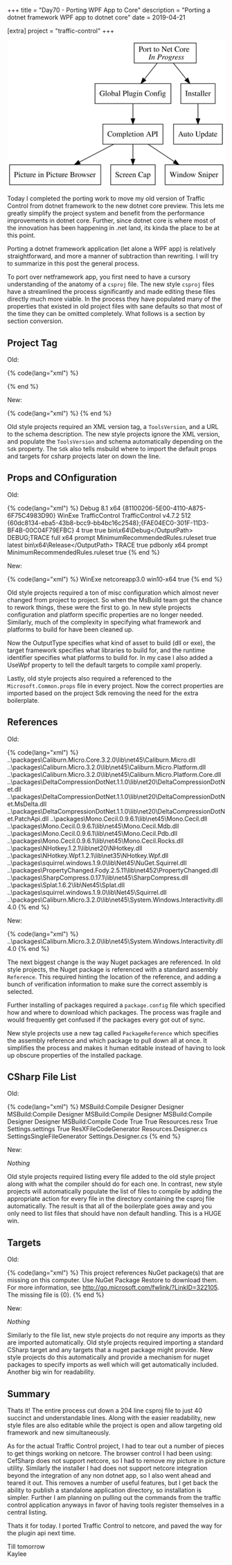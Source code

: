+++
title = "Day70 - Porting WPF App to Core"
description = "Porting a dotnet framework WPF app to dotnet core"
date = 2019-04-21

[extra]
project = "traffic-control"
+++

![Todo](./todo.svg)

Today I completed the porting work to move my old version of Traffic Control
from dotnet framework to the new dotnet core preview. This lets me greatly
simplify the project system and benefit from the performance improvements in
dotnet core. Further, since dotnet core is where most of the innovation has been
happening in .net land, its kinda the place to be at this point.

Porting a dotnet framework application (let alone a WPF app) is relatively
straightforward, and more a manner of subtraction than rewriting. I will try to
summarize in this post the general process.

To port over netframework app, you first need to have a cursory understanding of
the anatomy of a `csproj` file. The new style `csproj` files have a streamlined
the process significantly and made editing these files directly much more
viable. In the process they have populated many of the properties that existed
in old project files with sane defaults so that most of the time they can be
omitted completely.  What follows is a section by section conversion.

## Project Tag

Old:

{% code(lang="xml") %}
<?xml version="1.0" encoding="utf-8"?>
<Project ToolsVersion="15.0" xmlns="http://schemas.microsoft.com/developer/msbuild/2003">
{% end %}

New:

{% code(lang="xml") %}
<Project Sdk="Microsoft.NET.Sdk.WindowsDesktop">
{% end %}

Old style projects required an XML version tag, a `ToolsVersion`, and a URL to
the schema description. The new style projects ignore the XML version, and
populate the `ToolsVersion` and schema automatically depending on the `Sdk`
property. The `Sdk` also tells msbuild where to import the default props and
targets for csharp projects later on down the line.

## Props and COnfiguration

Old:

{% code(lang="xml") %}
<Import Project="$(MSBuildExtensionsPath)\$(MSBuildToolsVersion)\Microsoft.Common.props" Condition="Exists('$(MSBuildExtensionsPath)\$(MSBuildToolsVersion)\Microsoft.Common.props')" />
<PropertyGroup>
  <Configuration Condition=" '$(Configuration)' == '' ">Debug</Configuration>
  <TargetPlatformVersion>8.1</TargetPlatformVersion>
  <Platform Condition=" '$(Platform)' == '' ">x64</Platform>
  <ProjectGuid>{81100206-5E00-4110-A875-6F75C4983D90}</ProjectGuid>
  <OutputType>WinExe</OutputType>
  <RootNamespace>TrafficControl</RootNamespace>
  <AssemblyName>TrafficControl</AssemblyName>
  <TargetFrameworkVersion>v4.7.2</TargetFrameworkVersion>
  <FileAlignment>512</FileAlignment>
  <ProjectTypeGuids>{60dc8134-eba5-43b8-bcc9-bb4bc16c2548};{FAE04EC0-301F-11D3-BF4B-00C04F79EFBC}</ProjectTypeGuids>
  <WarningLevel>4</WarningLevel>
  <AutoGenerateBindingRedirects>true</AutoGenerateBindingRedirects>
  <NuGetPackageImportStamp>
  </NuGetPackageImportStamp>
</PropertyGroup>
<PropertyGroup Condition="'$(Configuration)|$(Platform)' == 'Debug|x64'">
  <DebugSymbols>true</DebugSymbols>
  <OutputPath>bin\x64\Debug\</OutputPath>
  <DefineConstants>DEBUG;TRACE</DefineConstants>
  <DebugType>full</DebugType>
  <PlatformTarget>x64</PlatformTarget>
  <ErrorReport>prompt</ErrorReport>
  <CodeAnalysisRuleSet>MinimumRecommendedRules.ruleset</CodeAnalysisRuleSet>
  <Prefer32Bit>true</Prefer32Bit>
  <LangVersion>latest</LangVersion>
</PropertyGroup>
<PropertyGroup Condition="'$(Configuration)|$(Platform)' == 'Release|x64'">
  <OutputPath>bin\x64\Release\</OutputPath>
  <DefineConstants>TRACE</DefineConstants>
  <Optimize>true</Optimize>
  <DebugType>pdbonly</DebugType>
  <PlatformTarget>x64</PlatformTarget>
  <ErrorReport>prompt</ErrorReport>
  <CodeAnalysisRuleSet>MinimumRecommendedRules.ruleset</CodeAnalysisRuleSet>
  <Prefer32Bit>true</Prefer32Bit>
</PropertyGroup>
{% end %}

New:

{% code(lang="xml") %}
<PropertyGroup>
  <OutputType>WinExe</OutputType>
  <TargetFramework>netcoreapp3.0</TargetFramework>
  <RuntimeIdentifier>win10-x64</RuntimeIdentifier>
  <UseWpf>true</UseWpf>
</PropertyGroup>
{% end %}

Old style projects required a ton of misc configuration which almost never
changed from project to project. So when the MsBuild team got the chance to
rework things, these were the first to go. In new style projects configuration
and platform specific properties are no longer needed. Similarly, much of the
complexity in specifying what framework and platforms to build for have been
cleaned up.

Now the OutputType specifies what kind of asset to build (dll or exe), the
target framework specifies what libraries to build for, and the runtime
identifier specifies what platforms to build for. In my case I also added a
UseWpf property to tell the default targets to compile xaml properly.

Lastly, old style projects also required a referenced to the
`Microsoft.Common.props` file in every project. Now the correct properties are
imported based on the project Sdk removing the need for the extra boilerplate.

## References

Old:

{% code(lang="xml") %}
<ItemGroup>
  <Reference Include="Caliburn.Micro, Version=3.2.0.0, Culture=neutral, PublicKeyToken=8e5891231f2ed21f, processorArchitecture=MSIL">
    <HintPath>..\packages\Caliburn.Micro.Core.3.2.0\lib\net45\Caliburn.Micro.dll</HintPath>
  </Reference>
  <Reference Include="Caliburn.Micro.Platform, Version=3.2.0.0, Culture=neutral, PublicKeyToken=8e5891231f2ed21f, processorArchitecture=MSIL">
    <HintPath>..\packages\Caliburn.Micro.3.2.0\lib\net45\Caliburn.Micro.Platform.dll</HintPath>
  </Reference>
  <Reference Include="Caliburn.Micro.Platform.Core, Version=3.2.0.0, Culture=neutral, PublicKeyToken=8e5891231f2ed21f, processorArchitecture=MSIL">
    <HintPath>..\packages\Caliburn.Micro.3.2.0\lib\net45\Caliburn.Micro.Platform.Core.dll</HintPath>
  </Reference>
  <Reference Include="DeltaCompressionDotNet, Version=1.1.0.0, Culture=neutral, PublicKeyToken=1d14d6e5194e7f4a, processorArchitecture=MSIL">
    <HintPath>..\packages\DeltaCompressionDotNet.1.1.0\lib\net20\DeltaCompressionDotNet.dll</HintPath>
  </Reference>
  <Reference Include="DeltaCompressionDotNet.MsDelta, Version=1.1.0.0, Culture=neutral, PublicKeyToken=46b2138a390abf55, processorArchitecture=MSIL">
    <HintPath>..\packages\DeltaCompressionDotNet.1.1.0\lib\net20\DeltaCompressionDotNet.MsDelta.dll</HintPath>
  </Reference>
  <Reference Include="DeltaCompressionDotNet.PatchApi, Version=1.1.0.0, Culture=neutral, PublicKeyToken=3e8888ee913ed789, processorArchitecture=MSIL">
    <HintPath>..\packages\DeltaCompressionDotNet.1.1.0\lib\net20\DeltaCompressionDotNet.PatchApi.dll</HintPath>
  </Reference>
  <Reference Include="Mono.Cecil, Version=0.9.6.0, Culture=neutral, PublicKeyToken=0738eb9f132ed756, processorArchitecture=MSIL">
    <HintPath>..\packages\Mono.Cecil.0.9.6.1\lib\net45\Mono.Cecil.dll</HintPath>
  </Reference>
  <Reference Include="Mono.Cecil.Mdb, Version=0.9.6.0, Culture=neutral, PublicKeyToken=0738eb9f132ed756, processorArchitecture=MSIL">
    <HintPath>..\packages\Mono.Cecil.0.9.6.1\lib\net45\Mono.Cecil.Mdb.dll</HintPath>
  </Reference>
  <Reference Include="Mono.Cecil.Pdb, Version=0.9.6.0, Culture=neutral, PublicKeyToken=0738eb9f132ed756, processorArchitecture=MSIL">
    <HintPath>..\packages\Mono.Cecil.0.9.6.1\lib\net45\Mono.Cecil.Pdb.dll</HintPath>
  </Reference>
  <Reference Include="Mono.Cecil.Rocks, Version=0.9.6.0, Culture=neutral, PublicKeyToken=0738eb9f132ed756, processorArchitecture=MSIL">
    <HintPath>..\packages\Mono.Cecil.0.9.6.1\lib\net45\Mono.Cecil.Rocks.dll</HintPath>
  </Reference>
  <Reference Include="NHotkey, Version=1.2.1.0, Culture=neutral, processorArchitecture=MSIL">
    <HintPath>..\packages\NHotkey.1.2.1\lib\net20\NHotkey.dll</HintPath>
  </Reference>
  <Reference Include="NHotkey.Wpf, Version=1.2.1.0, Culture=neutral, processorArchitecture=MSIL">
    <HintPath>..\packages\NHotkey.Wpf.1.2.1\lib\net35\NHotkey.Wpf.dll</HintPath>
  </Reference>
  <Reference Include="NuGet.Squirrel, Version=3.0.0.0, Culture=neutral, processorArchitecture=MSIL">
    <HintPath>..\packages\squirrel.windows.1.9.0\lib\Net45\NuGet.Squirrel.dll</HintPath>
  </Reference>
  <Reference Include="PropertyChanged, Version=2.5.11.0, Culture=neutral, PublicKeyToken=ee3ee20bcf148ddd, processorArchitecture=MSIL">
    <HintPath>..\packages\PropertyChanged.Fody.2.5.11\lib\net452\PropertyChanged.dll</HintPath>
  </Reference>
  <Reference Include="SharpCompress, Version=0.17.1.0, Culture=neutral, PublicKeyToken=afb0a02973931d96, processorArchitecture=MSIL">
    <HintPath>..\packages\SharpCompress.0.17.1\lib\net45\SharpCompress.dll</HintPath>
  </Reference>
  <Reference Include="Splat, Version=1.6.2.0, Culture=neutral, processorArchitecture=MSIL">
    <HintPath>..\packages\Splat.1.6.2\lib\Net45\Splat.dll</HintPath>
  </Reference>
  <Reference Include="Squirrel, Version=1.9.0.0, Culture=neutral, processorArchitecture=MSIL">
    <HintPath>..\packages\squirrel.windows.1.9.0\lib\Net45\Squirrel.dll</HintPath>
  </Reference>
  <Reference Include="System" />
  <Reference Include="System.Data" />
  <Reference Include="System.Drawing" />
  <Reference Include="System.Windows.Forms" />
  <Reference Include="System.Windows.Interactivity, Version=4.5.0.0, Culture=neutral, PublicKeyToken=31bf3856ad364e35, processorArchitecture=MSIL">
    <HintPath>..\packages\Caliburn.Micro.3.2.0\lib\net45\System.Windows.Interactivity.dll</HintPath>
  </Reference>
  <Reference Include="System.Xml" />
  <Reference Include="Microsoft.CSharp" />
  <Reference Include="System.Core" />
  <Reference Include="System.Xml.Linq" />
  <Reference Include="System.Data.DataSetExtensions" />
  <Reference Include="System.Net.Http" />
  <Reference Include="System.Xaml">
    <RequiredTargetFramework>4.0</RequiredTargetFramework>
  </Reference>
  <Reference Include="WindowsBase" />
  <Reference Include="PresentationCore" />
  <Reference Include="PresentationFramework" />
</ItemGroup>
{% end %}

New:

{% code(lang="xml") %}
<ItemGroup>
  <PackageReference Include="Caliburn.Micro" Version="3.2.0.0" />
  <PackageReference Include="NHotkey.Wpf" Version="1.2.1.0" />
  <PackageReference Include="PropertyChanged.Fody" Version="2.5.11.0" />
</ItemGroup>
<ItemGroup>
  <Reference Include="System" />
  <Reference Include="System.Data" />
  <Reference Include="System.Windows.Interactivity, Version=4.5.0.0, Culture=neutral, PublicKeyToken=31bf3856ad364e35, processorArchitecture=MSIL">
    <HintPath>..\packages\Caliburn.Micro.3.2.0\lib\net45\System.Windows.Interactivity.dll</HintPath>
  </Reference>
  <Reference Include="System.Xml" />
  <Reference Include="Microsoft.CSharp" />
  <Reference Include="System.Core" />
  <Reference Include="System.Xml.Linq" />
  <Reference Include="System.Data.DataSetExtensions" />
  <Reference Include="System.Net.Http" />
  <Reference Include="System.Xaml">
    <RequiredTargetFramework>4.0</RequiredTargetFramework>
  </Reference>
  <Reference Include="WindowsBase" />
  <Reference Include="PresentationCore" />
  <Reference Include="PresentationFramework" />
</ItemGroup>
{% end %}

The next biggest change is the way Nuget packages are referenced. In old style
projects, the Nuget package is referenced with a standard assembly `Reference`.
This required hinting the location of the reference, and adding a bunch of
verification information to make sure the correct assembly is selected.

Further installing of packages required a `package.config` file which specified
how and where to download which packages. The process was fragile and would
frequently get confused if the packages every got out of sync.

New style projects use a new tag called `PackageReference` which specifies the
assembly reference and which package to pull down all at once. It simplifies the
process and makes it human editable instead of having to look up obscure
properties of the installed package.

## CSharp File List

Old:

{% code(lang="xml") %}
<ItemGroup>
  <Compile Include="BrowserManager.cs" />
  <Compile Include="CompletionUtils.cs" />
  <Compile Include="Events.cs" />
  <Compile Include="InputManager.cs" />
  <Compile Include="PipManager.cs" />
  <Compile Include="UpdateFlagUtils.cs" />
  <Compile Include="WindowsUtils.cs" />
  <Compile Include="TrafficControl.cs" />
  <Compile Include="ViewModels\BrowserViewModel.cs" />
  <Compile Include="ViewModels\HelpViewModel.cs" />
  <Compile Include="ViewModels\PipViewModel.cs" />
  <Page Include="Views\HelpView.xaml">
    <Generator>MSBuild:Compile</Generator>
    <SubType>Designer</SubType>
  </Page>
  <Page Include="Views\CompletionResultView.xaml">
    <SubType>Designer</SubType>
    <Generator>MSBuild:Compile</Generator>
  </Page>
  <Page Include="Views\InputBoxView.xaml">
    <SubType>Designer</SubType>
    <Generator>MSBuild:Compile</Generator>
  </Page>
  <Content Include="FodyWeavers.xml">
    <SubType>Designer</SubType>
  </Content>
  <Compile Include="Bootstrapper.cs" />
  <Compile Include="Input\KeySequence.cs" />
  <Compile Include="Input\KeyTrigger.cs" />
  <Compile Include="Input\MultiKeyGesture.cs" />
  <Compile Include="Input\MultiKeyGestureConverter.cs" />
  <Compile Include="ViewModels\CompletionResultViewModel.cs" />
  <Compile Include="ViewModels\InputBoxViewModel.cs" />
  <Page Include="Views\BrowserView.xaml">
    <Generator>MSBuild:Compile</Generator>
    <SubType>Designer</SubType>
  </Page>
  <Page Include="Views\PipView.xaml">
    <SubType>Designer</SubType>
    <Generator>MSBuild:Compile</Generator>
  </Page>
</ItemGroup>
<ItemGroup>
  <Compile Include="Properties\AssemblyInfo.cs">
    <SubType>Code</SubType>
  </Compile>
  <Compile Include="Properties\Resources.Designer.cs">
    <AutoGen>True</AutoGen>
    <DesignTime>True</DesignTime>
    <DependentUpon>Resources.resx</DependentUpon>
  </Compile>
  <Compile Include="Properties\Settings.Designer.cs">
    <AutoGen>True</AutoGen>
    <DependentUpon>Settings.settings</DependentUpon>
    <DesignTimeSharedInput>True</DesignTimeSharedInput>
  </Compile>
  <EmbeddedResource Include="Properties\Resources.resx">
    <Generator>ResXFileCodeGenerator</Generator>
    <LastGenOutput>Resources.Designer.cs</LastGenOutput>
  </EmbeddedResource>
  <None Include="packages.config" />
  <None Include="Properties\Settings.settings">
    <Generator>SettingsSingleFileGenerator</Generator>
    <LastGenOutput>Settings.Designer.cs</LastGenOutput>
  </None>
</ItemGroup>
{% end %}

New:

*Nothing*

Old style projects required listing every file added to the old style project
along with what the compiler should do for each one. In contrast, new style
projects will automatically populate the list of files to compile by adding the
appropriate action for every file in the directory containing the csproj file
automatically. The result is that all of the boilerplate goes away and you only
need to list files that should have non default handling. This is a HUGE win.

## Targets

Old: 

{% code(lang="xml") %}
  <Import Project="$(MSBuildToolsPath)\Microsoft.CSharp.targets" />
  <Import Project="..\packages\Fody.3.2.4\build\Fody.targets" Condition="Exists('..\packages\Fody.3.2.4\build\Fody.targets')" />
  <Target Name="EnsureNuGetPackageBuildImports" BeforeTargets="PrepareForBuild">
    <PropertyGroup>
      <ErrorText>This project references NuGet package(s) that are missing on this computer. Use NuGet Package Restore to download them.  For more information, see http://go.microsoft.com/fwlink/?LinkID=322105. The missing file is {0}.</ErrorText>
    </PropertyGroup>
    <Error Condition="!Exists('..\packages\Fody.3.2.4\build\Fody.targets')" Text="$([System.String]::Format('$(ErrorText)', '..\packages\Fody.3.2.4\build\Fody.targets'))" />
    <Error Condition="!Exists('..\packages\cef.redist.x64.3.3396.1786\build\cef.redist.x64.props')" Text="$([System.String]::Format('$(ErrorText)', '..\packages\cef.redist.x64.3.3396.1786\build\cef.redist.x64.props'))" />
    <Error Condition="!Exists('..\packages\cef.redist.x86.3.3396.1786\build\cef.redist.x86.props')" Text="$([System.String]::Format('$(ErrorText)', '..\packages\cef.redist.x86.3.3396.1786\build\cef.redist.x86.props'))" />
    <Error Condition="!Exists('..\packages\CefSharp.Common.67.0.0\build\CefSharp.Common.props')" Text="$([System.String]::Format('$(ErrorText)', '..\packages\CefSharp.Common.67.0.0\build\CefSharp.Common.props'))" />
    <Error Condition="!Exists('..\packages\CefSharp.Common.67.0.0\build\CefSharp.Common.targets')" Text="$([System.String]::Format('$(ErrorText)', '..\packages\CefSharp.Common.67.0.0\build\CefSharp.Common.targets'))" />
    <Error Condition="!Exists('..\packages\CefSharp.Wpf.67.0.0\build\CefSharp.Wpf.props')" Text="$([System.String]::Format('$(ErrorText)', '..\packages\CefSharp.Wpf.67.0.0\build\CefSharp.Wpf.props'))" />
    <Error Condition="!Exists('..\packages\CefSharp.Wpf.67.0.0\build\CefSharp.Wpf.targets')" Text="$([System.String]::Format('$(ErrorText)', '..\packages\CefSharp.Wpf.67.0.0\build\CefSharp.Wpf.targets'))" />
  </Target>
  <Import Project="..\packages\CefSharp.Common.67.0.0\build\CefSharp.Common.targets" Condition="Exists('..\packages\CefSharp.Common.67.0.0\build\CefSharp.Common.targets')" />
  <Import Project="..\packages\CefSharp.Wpf.67.0.0\build\CefSharp.Wpf.targets" Condition="Exists('..\packages\CefSharp.Wpf.67.0.0\build\CefSharp.Wpf.targets')" />
</Project>
{% end %}

New:

*Nothing*

Similarly to the file list, new style projects do not require any imports as
they are imported automatically. Old style projects required importing a
standard CSharp target and any targets that a nuget package might provide. New
style projects do this automatically and provide a mechanism for nuget packages
to specify imports as well which will get automatically included. Another big
win for readability.


## Summary

Thats it! The entire process cut down a 204 line csproj file to just 40 succinct
and understandable lines. Along with the easier readability, new style files are
also editable while the project is open and allow targeting old framework and
new simultaneously.

As for the actual Traffic Control project, I had to tear out a number of pieces
to get things working on netcore. The browser control I had been using: CefSharp
does not support netcore, so I had to remove my picture in picture utility.
Similarly the installer I had does not support netcore integration beyond the
integration of any non dotnet app, so I also went ahead and teared it out. This
removes a number of useful features, but I get back the ability to publish a
standalone application directory, so installation is simpler. Further I am
planning on pulling out the commands from the traffic control application
anyways in favor of having tools register themselves in a central listing.

Thats it for today. I ported Traffic Control to netcore, and paved the way for
the plugin api next time.

Till tomorrow  
Kaylee
